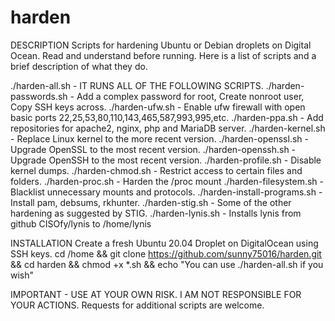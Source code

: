 # harden

DESCRIPTION
Scripts for hardening Ubuntu or Debian droplets on Digital Ocean. Read and understand before running.
Here is a list of scripts and a brief description of what they do.

./harden-all.sh - IT RUNS ALL OF THE FOLLOWING SCRIPTS.
./harden-passwords.sh - Add a complex password for root, Create nonroot user, Copy SSH keys across.
./harden-ufw.sh - Enable ufw firewall with open basic ports 22,25,53,80,110,143,465,587,993,995,etc.
./harden-ppa.sh - Add repositories for apache2, nginx, php and MariaDB server.
./harden-kernel.sh - Replace Linux kernel to the more recent version.
./harden-openssl.sh - Upgrade OpenSSL to the most recent version.
./harden-openssh.sh - Upgrade OpenSSH to the most recent version.
./harden-profile.sh - Disable kernel dumps.
./harden-chmod.sh - Restrict access to certain files and folders.
./harden-proc.sh - Harden the /proc mount
./harden-filesystem.sh - Blacklist unnecessary mounts and protocols.
./harden-install-programs.sh - Install pam, debsums, rkhunter.
./harden-stig.sh - Some of the other hardening as suggested by STIG.
./harden-lynis.sh - Installs lynis from github CISOfy/lynis to /home/lynis

INSTALLATION
Create a fresh Ubuntu 20.04 Droplet on DigitalOcean using SSH keys.
cd /home && git clone https://github.com/sunny75016/harden.git && cd harden && chmod +x *.sh && echo "You can use ./harden-all.sh if you wish"

IMPORTANT - USE AT YOUR OWN RISK. I AM NOT RESPONSIBLE FOR YOUR ACTIONS.
Requests for additional scripts are welcome.
